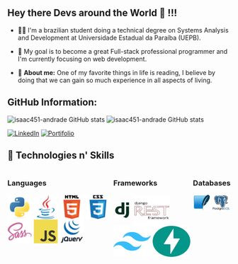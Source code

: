 ## Hey there Devs around the World 📡 !!!

<!-- Presentation -->
<p>
  
  - 🧑‍💻 I'm a brazilian student doing a technical degree on Systems Analysis and Development at Universidade Estadual da Paraíba (UEPB).
  
  - 🤖 My goal is to become a great Full-stack professional programmer and I'm currently focusing on web development.

  - 📖 <b>About me:</b> One of my favorite things in life is reading, I believe by doing that we can gain so much experience in all aspects of living.
</p>

<h2>GitHub Information:</h2>

<!-- GithubStats -->
![isaac451-andrade GitHub stats](https://github-readme-stats.vercel.app/api?username=isaac451-andrade&show_icons=true&theme=shades-of-purple)
![isaac451-andrade  GitHub stats](https://github-readme-stats.vercel.app/api/top-langs?username=isaac451-andrade&show_icons=true&theme=shades-of-purple)


[![LinkedIn](https://img.shields.io/badge/LinkedIn-0077B5?style=for-the-badge&logo=linkedin&logoColor=white)](www.linkedin.com/in/isaaclima451)
[![Portifolio](https://img.shields.io/badge/Site%20portifolio-0c77c8)](https://portifolio-isaac.vercel.app/)

## 🔱 Technologies n' Skills
<div style="display: flex; justify-content: space-evenly;">
  <div>
    <h3>Languages</h3>
    <img align="center" alt="Python" height="55" width="55" src="https://raw.githubusercontent.com/devicons/devicon/master/icons/python/python-original.svg">
    <img align="center" alt="Java" height="55" width="55" src="https://raw.githubusercontent.com/devicons/devicon/master/icons/java/java-original.svg">
    <img align="center" alt="HTML5" height="55" width="55" src="https://raw.githubusercontent.com/devicons/devicon/master/icons/html5/html5-original-wordmark.svg">
    <img align="center" alt="CSS3" height="55" width="55" src="https://raw.githubusercontent.com/devicons/devicon/master/icons/css3/css3-original-wordmark.svg">
    <img align="center" alt="Sass" height="55" width="55" src="https://github.com/devicons/devicon/blob/master/icons/sass/sass-original.svg">
    <img align="center" alt="JavaScript" height="55" width="55" src="https://raw.githubusercontent.com/devicons/devicon/master/icons/javascript/javascript-original.svg">
    <img align="center" alt="Jquery" height="55" width="55" src="https://github.com/devicons/devicon/blob/master/icons/jquery/jquery-original-wordmark.svg">
  </div>

  <div>
    <h3>Frameworks</h3>
    <img align="center" alt="Django" height="35" width="40" src="https://github.com/devicons/devicon/blob/master/icons/django/django-plain.svg">
    <img align="center" alt="DjangoRest" height="70" width="85" src="https://github.com/devicons/devicon/blob/master/icons/djangorest/djangorest-original.svg">
    <img align="center" alt="TailWindCSS" height="70" width="85" src="https://github.com/devicons/devicon/blob/master/icons/tailwindcss/tailwindcss-original.svg">
    <img align="center" alt="FastAPI" height="70" width="85" src="https://github.com/devicons/devicon/blob/master/icons/fastapi/fastapi-original.svg">
  </div>

  <div>
    <h3>Databases</h3>
    <img align="center" alt="MySql" height="35" width="40" src="https://github.com/devicons/devicon/blob/master/icons/sqlite/sqlite-original.svg">
    <img align="center" alt="PostgreSQL" height="35" width="40" src="https://github.com/devicons/devicon/blob/master/icons/postgresql/postgresql-original-wordmark.svg">
  </div>
</div>
